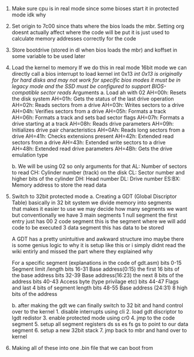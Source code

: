 1. Make sure cpu is in real mode since some bioses start it in protected mode idk why

2. Set origin to 7c00 since thats where the bios loads the mbr. Setting org doesnt actually affect where the code will be put it is just used to calculate memory addresses correctly for the code


3. Store bootdrive (stored in dl when bios loads the mbr) and koffset in some variable to be used later

4. Load the kernel to memory
	If we do this in real mode 16bit mode we can directly call a bios interrupt to load kernel 
	int 0x13 
	*int 0x13 is originally for hard disks and may not work for specific* 
	*bios modes it must be in legacy mode and the SSD must be configured* 
	*to support BIOS-compatible sector reads*
	Arguments 
	a. Load ah with 02
	AH=00h: Resets the disk system
	AH=01h: Gets the status of the last drive operation
	AH=02h: Reads sectors from a drive
	AH=03h: Writes sectors to a drive
   	AH=04h: Verifies sectors from a drive
	AH=05h: Formats a track
	AH=06h: Formats a track and sets bad sector flags
	AH=07h: Formats a drive starting at a track
	AH=08h: Reads drive parameters
	AH=09h: Initializes drive pair characteristics
	AH=0Ah: Reads long sectors from a drive
	AH=41h: Checks extensions present
	AH=42h: Extended read sectors from a drive
	AH=43h: Extended write sectors to a drive
	AH=48h: Extended read drive parameters
	AH=4Bh: Gets the drive emulation type
	
	b. We will be using 02 so only arguments for that 
	AL: Number of sectors to read
	CH: Cylinder number (track) on the disk
	CL: Sector number and higher bits of the cylinder
	DH: Head number
	DL: Drive number
	ES:BX: Memory address to store the read data

5. Switch to 32bit protected mode
	a. Creating a GDT (Global Discriptor Table) basically in 32 bit system we divide memory into segments 	
	that makes it easier to use we may decide how many segments we want but conventionally we have 3 main
	segments 1 null segment the first entry just has 00 2 code segment this is the segment where we will 
	add code to be executed 3 data segment this has data to be stored
	
	A GDT has a pretty unintuitive and awkward structure imo maybe there is some 
	genius logic to why it is setup like this or i simply didnt read the wiki entirly and missed the
	part where they explained why
	
	For a specific segment (explanations in the code of gdt.asm)
	bits 0-15  Segment limit /length 
	bits 16-31 Base address(0:15) the first 16 bits of the base address
	bits 32-39 Base address(16:23) the next 8 bits of the address
	bits 40-43 Access byte (type privilage etc)
	bits 44-47 Flags and last 4 bits of segment length
	bits 48-55 Base address (24:31) 8 high bits of the address 
	
	
	
	b. after making the gdt we can finally switch to 32 bit and hand control over to the kernel
		1. disable interrupts using cli
		2. load gdt discriptor to lgdt redistor
		3. enable protected mode using cr0
		4. jmp to the code segment
		5. setup all segment registers ds ss es fs gs to point to our data segment 
		6. setup a new 32bit stack
		7. jmp back to mbr and hand over to kernel
		
		
6. Making all of these into one .bin file that we can boot from 

	

 
